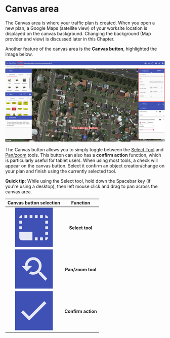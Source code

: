# Canvas area

The Canvas area is where your traffic plan is created. When you open a new plan, a Google Maps (satellite view) of your worksite location is displayed on the canvas background. Changing the background (Map provider and view) is discussed later in this Chapter. 

Another feature of the canvas area is the **Canvas button**, highlighted the image below.

![The_Canvas_Button.png](./Assets/The_canvas_button.png)

The Canvas button allows you to simply toggle between the [Select Tool](./4.2.1%20Select%20tool.md) and [Pan/zoom](./4.2.2%20Pan%20or%20Zoom%20tool.md) tools. This button can also has a **confirm action** function, which is particularly useful for tablet users. When using most tools, a check will appear on the canvas button. Select it confirm an object creation/change on your plan and finish using the currently selected tool.

**Quick tip:** While using the Select tool, hold down the Spacebar key (if you're using a desktop), then left mouse click and drag to pan across the canvas area.



|         Canvas button selection         |      Function      |
| :-------------------------------------: | :----------------: |
| ![](./Assets/selection3.png) |  **Select tool**   |
| ![](./Assets/selection2.png) | **Pan/zoom tool**  |
| ![](./Assets/selection1.png) | **Confirm action** |